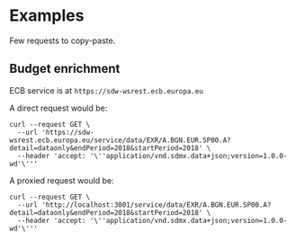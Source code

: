 # Examples

Few requests to copy-paste.

## Budget enrichment

ECB service is at `https://sdw-wsrest.ecb.europa.eu`

A direct request would be:

```
curl --request GET \
  --url 'https://sdw-wsrest.ecb.europa.eu/service/data/EXR/A.BGN.EUR.SP00.A?detail=dataonly&endPeriod=2018&startPeriod=2018' \
  --header 'accept: '\''application/vnd.sdmx.data+json;version=1.0.0-wd'\'''
```

A proxied request would be:

```
curl --request GET \
  --url 'http://localhost:3001/service/data/EXR/A.BGN.EUR.SP00.A?detail=dataonly&endPeriod=2018&startPeriod=2018' \
  --header 'accept: '\''application/vnd.sdmx.data+json;version=1.0.0-wd'\'''
```
